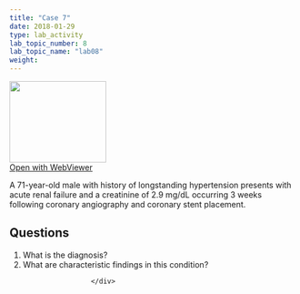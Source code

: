 ```yaml
---
title: "Case 7"
date: 2018-01-29
type: lab_activity
lab_topic_number: 8
lab_topic_name: "lab08"
weight: 
---
```

<div class="entrybody">
						<div class="thumbnail"> <a href="http://virtualslides.cumc.columbia.edu/Renal_Path_07.svs/view.apml?" target="_blank"><img alt="" src="http://pathologylab.ccnmtl.columbia.edu/assets/images/slide_renal_case7.jpg" width="170" height="143" class="mt-image-left"></a><br><a href="http://virtualslides.cumc.columbia.edu/Renal_Path_07.svs/view.apml?" target="_blank">Open with WebViewer</a> </div>

<p>A 71-year-old male with history of longstanding hypertension presents with acute renal failure and a creatinine of 2.9 mg/dL occurring 3 weeks following coronary angiography and coronary stent placement.<br clear="all"></p>

<h2>Questions</h2>


<ol>
<li>What is the diagnosis? </li>
<li>What are characteristic findings in this condition? </li>
</ol>


						
						</div>